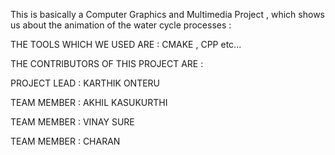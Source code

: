 This is basically a Computer Graphics and Multimedia Project , which shows us about the animation of the water cycle processes :

THE TOOLS WHICH WE USED ARE :
CMAKE , CPP   etc...


THE CONTRIBUTORS OF THIS PROJECT ARE :

PROJECT LEAD : KARTHIK ONTERU

TEAM MEMBER : AKHIL KASUKURTHI 

TEAM MEMBER : VINAY SURE

TEAM MEMBER : CHARAN   
